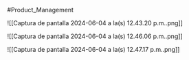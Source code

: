 #Product_Management 


![[Captura de pantalla 2024-06-04 a la(s) 12.43.20 p.m..png]]

![[Captura de pantalla 2024-06-04 a la(s) 12.46.06 p.m..png]]

![[Captura de pantalla 2024-06-04 a la(s) 12.47.17 p.m..png]]